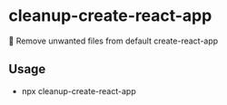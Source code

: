 # cleanup-create-react-app
 :hammer: Remove unwanted files from default create-react-app
 
## Usage
- npx cleanup-create-react-app

